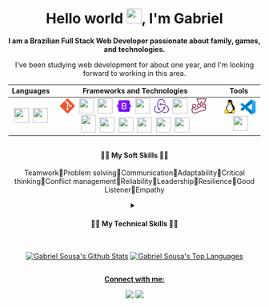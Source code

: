<h1 align="center">Hello world <img src="https://raw.githubusercontent.com/MartinHeinz/MartinHeinz/master/wave.gif" width="30px" height="30px">, I'm Gabriel</h1>

<p align="center"><strong> I am a Brazilian Full Stack Web Developer passionate about family, games, and technologies.</strong></p>
<p align="center"> I've been studying web development for about one year, and I'm looking forward to working in this area.</p>

<div id='lojc' align="center">

| Languages  | Frameworks and Technologies | Tools |  
|---|---|---|
|<div id='lojc' align="center"><img src="https://cdn.jsdelivr.net/gh/devicons/devicon/icons/javascript/javascript-original.svg" width="30" height="30"/>&nbsp;&nbsp;<img src="https://cdn.jsdelivr.net/gh/devicons/devicon/icons/typescript/typescript-plain.svg" width="30" height="30"/></div>|<div id='lojc' align="center"><img src="https://github.com/devicons/devicon/blob/master/icons/git/git-original.svg" width="30" height="30"/>&nbsp;&nbsp;<img src="https://cdn.jsdelivr.net/gh/devicons/devicon/icons/html5/html5-original.svg" width="30" height="30"/>&nbsp;&nbsp;<img src="https://cdn.jsdelivr.net/gh/devicons/devicon/icons/css3/css3-original.svg" width="30" height="30"/>&nbsp;&nbsp;<img src="https://github.com/devicons/devicon/blob/master/icons/bootstrap/bootstrap-original.svg" width="30" height="30"/>&nbsp;&nbsp;<img src="https://cdn.jsdelivr.net/gh/devicons/devicon/icons/react/react-original.svg" width="30" height="30"/>&nbsp;&nbsp;<img src="https://github.com/devicons/devicon/blob/1119b9f84c0290e0f0b38982099a2bd027a48bf1/icons/redux/redux-original.svg" width="30" height="30"/>&nbsp;&nbsp;<img src="https://testing-library.com/img/octopus-128x128.png" width="30" height="30"/>&nbsp;&nbsp;<img src="https://github.com/devicons/devicon/blob/master/icons/jest/jest-plain.svg" width="30" height="30"/>&nbsp;&nbsp;<img src="https://img.icons8.com/color/344/docker.png" width="30" height="35"/>&nbsp;&nbsp;<img src="https://www.seekpng.com/png/full/525-5256723_docker-compose-logo.png" width="30" height="30"/>&nbsp;&nbsp;<img src="https://cdn.jsdelivr.net/gh/devicons/devicon/icons/mysql/mysql-original.svg" width="30" height="30"/>&nbsp;&nbsp;<img src="https://cdn.jsdelivr.net/gh/devicons/devicon/icons/sequelize/sequelize-original.svg" width="30" height="30"/>&nbsp;&nbsp;<img src="https://cdn.jsdelivr.net/gh/devicons/devicon/icons/nodejs/nodejs-original.svg" width="30" height="30"/>&nbsp;&nbsp;<img src="https://cdn.jsdelivr.net/gh/devicons/devicon/icons/mongodb/mongodb-original.svg" width="30" height="30"/></div>|<div id='lojc' align="center"><img src="https://github.com/devicons/devicon/blob/master/icons/linux/linux-original.svg" width="30" height="30"/>&nbsp;&nbsp;<img src="https://github.com/devicons/devicon/blob/master/icons/vscode/vscode-original.svg" width="30" height="30"/>&nbsp;&nbsp;<img src="https://www.nicepng.com/png/full/52-520535_free-files-github-github-icon-png-white.png" width="30" height="30" background-color="white"/></div>|

## 
<h4>🤝💬 My Soft Skills 🥇🤝</h4>

 Teamwork🔸Problem solving🔸Communication🔸Adaptability🔸Critical thinking🔸Conflict management🔸Reliability🔸Leadership🔸Resilience🔸Good Listener🔸Empathy
  

  <details>
    <summary><h4>👨‍💻 My Technical Skills 👨‍💻</h4></summary>
<div align="center">

| 💻 Front End                                  | 📡 Back End                            | 🔗 General                         |
|-----------------------------------------------|----------------------------------------|------------------------------------|
|<div align="center">HTML</div>                 |<div align="center">Docker</div>        |<div align="center">Git</div>       |
|<div align="center">CSS</div>                  |<div align="center">Docker Compose</div>|<div align="center">GitHub</div>    |
|<div align="center">Bootstrap</div>            |<div align="center">NodeJS</div>        |<div align="center">Linux</div>     |
|<div align="center">React</div>                |<div align="center">Express</div>       |<div align="center">VSCode</div>    |
|<div align="center">React Router</div>         |<div align="center">MySQL</div>         |<div align="center">JavaScript</div>|
|<div align="center">React Testing Library</div>|<div align="center">Express</div>       |<div align="center">TypeScript</div>|
|<div align="center">Jest</div>                 |<div align="center">MongoDB</div>       |
|<div align="center">Redux</div>                |<div align="center">Mongoose</div>      |
|<div align="center">Context API</div>          |<div align="center">Jest</div>          |

  </details>
    
##

<div align="center">
  <a href="https://github.com/gabrielsousa-git/github-readme-stats"><img height="165em" alt="Gabriel Sousa's Github Stats" src="https://github-readme-stats-sigma-five.vercel.app/api?username=gabrielsousa-git&show_icons=true&theme=react&bg_color=0D1117&include_all_commits=true&count_private=true" /></a>
  <a href="https://github.com/gabrielsousa-git/github-readme-stats"><img height="165em" alt="Gabriel Sousa's Top Languages" src="https://github-readme-stats-sigma-five.vercel.app/api/top-langs/?username=gabrielsousa-git&langs_count=8&count_private=true&layout=compact&theme=react&bg_color=0D1117"/>
</div>

##

<strong>Connect with me:</strong>
<div>
  <a href = "mailto:gabrielsousa224.gs@gmail.com"><img src="https://img.shields.io/badge/-Gmail-%23333?style=for-the-badge&logo=gmail&logoColor=white" target="_blank"></a>
  <a href="https://www.linkedin.com/in/gabriel-dev-biotec/" target="_blank"><img src="https://img.shields.io/badge/-LinkedIn-%230077B5?style=for-the-badge&logo=linkedin&logoColor=white" target="_blank"></a> 
</div>
